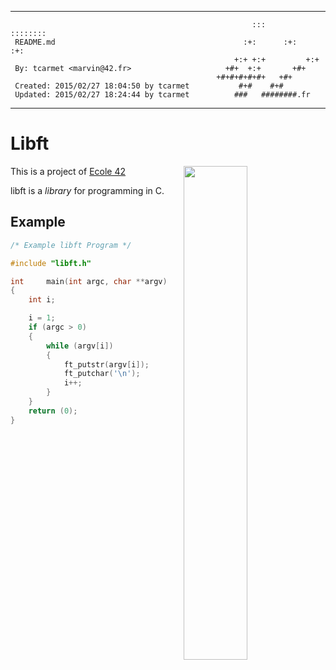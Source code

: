 ********************************************************************************
                                                                                
                                                          :::      ::::::::     
     README.md                                          :+:      :+:    :+:     
                                                      +:+ +:+         +:+       
     By: tcarmet <marvin@42.fr>                     +#+  +:+       +#+          
                                                  +#+#+#+#+#+   +#+             
     Created: 2015/02/27 18:04:50 by tcarmet           #+#    #+#               
     Updated: 2015/02/27 18:24:44 by tcarmet          ###   ########.fr         
                                                                                
********************************************************************************

# Libft
<img align="right"  src="http://i.imgur.com/sDChBOz.png" width="45%" />

This is a project of [Ecole 42](http://www.42.fr)

libft is a _library_ for programming in C.


Example
-------

```c
/* Example libft Program */

#include "libft.h"

int     main(int argc, char **argv)
{
    int i;

    i = 1;
    if (argc > 0)
    {
        while (argv[i])
        {
            ft_putstr(argv[i]);
            ft_putchar('\n');
            i++;
        }
    }
    return (0);
}

```

